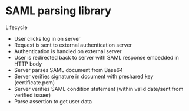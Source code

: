 # SAML parsing library

Lifecycle
* User clicks log in on server
* Request is sent to external authentication server
* Authentication is handled on external server
* User is redirected back to server with SAML response embedded in HTTP body
* Server parses SAML document from Base64
* Server verifies signature in document with preshared key (certificate.pem)
* Server verifies SAML condition statement (within valid date/sent from verified issuer)
* Parse assertion to get user data

